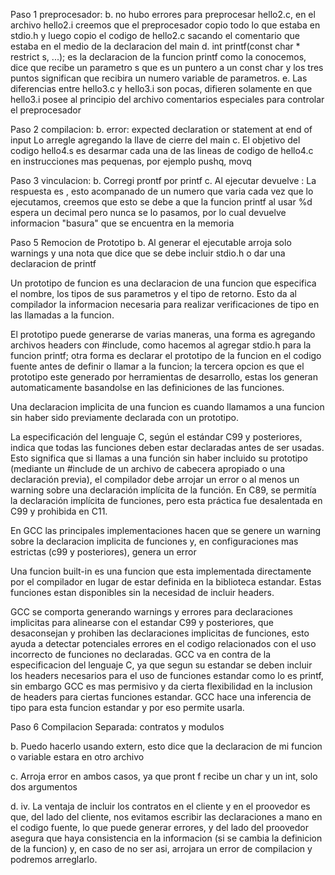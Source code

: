 Paso 1 preprocesador: 
b. no hubo errores para preprocesar hello2.c, en el archivo hello2.i creemos que el preprocesador copio todo lo que estaba en stdio.h y luego copio el codigo de hello2.c sacando el comentario que estaba en el medio de la declaracion del main
d. int printf(const char * restrict s, ...); es la declaracion de la funcion printf como la conocemos, dice que recibe un parametro s que es un puntero a un const char y los tres puntos significan que recibira un numero variable de parametros.
e. Las diferencias entre hello3.c y hello3.i son pocas, difieren solamente en que hello3.i posee al principio del archivo comentarios especiales para controlar el preprocesador

Paso 2 compilacion:
b. error: expected declaration or statement at end of input
Lo arregle agregando la llave de cierre del main
c. El objetivo del codigo hello4.s es desarmar cada una de las lineas de codigo de hello4.c en instrucciones mas pequenas, por ejemplo pushq, movq 

Paso 3 vinculacion:
b. Corregi prontf por printf
c. Al ejecutar devuelve : La respuesta es , esto acompanado de un numero que varia cada vez que lo ejecutamos, creemos que esto se debe a que la funcion printf al usar %d espera un decimal pero nunca se lo pasamos, por lo cual devuelve informacion "basura" que se encuentra en la memoria

Paso 5 Remocion de Prototipo
b. Al generar el ejecutable arroja solo warnings y una nota que dice que se debe incluir stdio.h o dar una declaracion de printf

Un prototipo de funcion es una declaracion de una funcion que especifica el nombre, los tipos de sus parametros y el tipo de retorno. Esto da al compilador la informacion necesaria para realizar verificaciones de tipo en las llamadas a la funcion.

El prototipo puede generarse de varias maneras, una forma es agregando archivos headers con #include, como hacemos al agregar stdio.h para la funcion printf; otra forma es declarar el prototipo de la funcion en el codigo fuente antes de definir o llamar a la funcion; la tercera opcion es que el prototipo este generado por herramientas de desarrollo, estas los generan automaticamente basandolse en las definiciones de las funciones.

Una declaracion implicita de una funcion es cuando llamamos a una funcion sin haber sido previamente declarada con un prototipo.

La especificación del lenguaje C, según el estándar C99 y posteriores, indica que todas las funciones deben estar declaradas antes de ser usadas. Esto significa que si llamas a una función sin haber incluido su prototipo (mediante un #include de un archivo de cabecera apropiado o una declaración previa), el compilador debe arrojar un error o al menos un warning sobre una declaración implícita de la función.
En C89, se permitía la declaración implícita de funciones, pero esta práctica fue desalentada en C99 y prohibida en C11.

En GCC las principales implementaciones hacen que se genere un warning sobre la declaracion implicita de funciones y, en configuraciones mas estrictas (c99 y posteriores), genera un error

Una funcion built-in es una funcion que esta implementada directamente por el compilador en lugar de estar definida en la biblioteca estandar. Estas funciones estan disponibles sin la necesidad de incluir headers.

GCC se comporta generando warnings y errores para declaraciones implicitas para alinearse con el estandar C99 y posteriores, que desaconsejan y prohiben las declaraciones implicitas de funciones, esto ayuda a detectar potenciales errores en el codigo relacionados con el uso incorrecto de funciones no declaradas.
GCC va en contra de la especificacion del lenguaje C, ya que segun su estandar se deben incluir los headers necesarios para el uso de funciones estandar como lo es printf, sin embargo GCC es mas permisivo y da cierta flexibilidad en la inclusion de headers para ciertas funciones estandar. GCC hace una inferencia de tipo para esta funcion estandar y por eso permite usarla.

Paso 6 Compilacion Separada: contratos y modulos

b. Puedo hacerlo usando extern, esto dice que la declaracion de mi funcion o variable estara en otro archivo

c. Arroja error en ambos casos, ya que pront f recibe un char y un int, solo dos argumentos

d. iv. La ventaja de incluir los contratos en el cliente y en el proovedor es que, del lado del cliente, nos evitamos escribir las declaraciones a mano en el codigo fuente, lo que puede generar errores, y del lado del proovedor asegura que haya consistencia en la informacion (si se cambia la definicion de la funcion) y, en caso de no ser asi, arrojara un error de compilacion y podremos arreglarlo.

